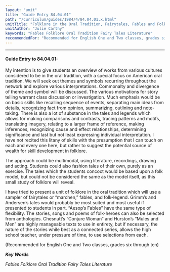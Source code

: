 ```yaml
---
layout: "unit"
title: "Guide Entry 84.04.01"
path: "/curriculum/guides/1984/4/84.04.01.x.html"
unitTitle: "Folklore in the Oral Tradition, Fairytales, Fables and Folk-legend"
unitAuthor: "Julie Carthy"
keywords: "Fables Folklore Oral Tradition Fairy Tales Literature"
recommendedFor: "Recommended for English One and Two classes, grades six through ten"
---
```

<body>
<hr/>
<h4>
Guide Entry to 84.04.01:
</h4>
My intention is to give students an overview of works from various cultures considered to be in the oral tradition, with a special focus on American oral tradition.  We will seek out themes and symbols recurring throughout the network and explore various interpretations. Commonalty and divergence of theme and symbol will be discussed.  The various motivations for story telling warrant class discussion or investigation.  Much emphasis would be on basic skills like recalling sequence of events, separating main ideas from details, recognizing fact from opinion, summarizing, outlining and note-taking.  There is also a lot of substance in the tales and legends which allows for making comparisons and contrasts, tracing patterns and motifs, translating imagery, relating to a larger frame of reference, making inferences, recognizing cause and effect relationships, determining significance and last but not least expressing individual interpretation.  I have not recited this litany of skills with the presumption that I can touch on each and every one here, but rather to suggest the potential source of wealth for skill development in folklore.
<p>
The approach could be multimodal, using literature, recordings, drawing and acting.  Students could also fashion tales of their own, purely as an exercise.  The tales which the students concoct would be based upon a folk model, but could not be considered the same as the model itself, as this small study of folklore will reveal.
</p>
<p>
I have tried to present a unit of folklore in the oral tradition which will use a sampler of fairytales or “marchen,” fables, and folk-legend.  Grimm’s and Andersen’s tales would probably be most suited and most useful if presented to students in part.  “Aesop’s Fables” have the same type of flexibility.  The stories, songs and poems of folk-heroes can also be selected from anthologies. Chesnutt’s “Conjure Woman” and Hurston’s “Mules and Men” are highly manageable texts to use in entirety, but if necessary, the nature of the stories while best as a connected series, allows the high school teacher, under pressure of time, to use selections from each.
</p>
<p>
(Recommended for English One and Two classes, grades six through ten)
</p>
<p>
<b>
<i>
Key Words
</i>
</b>
<br/>
</p>
<p>
<i>
Fables Folklore Oral Tradition Fairy Tales Literature
</i>
</p>
</body>